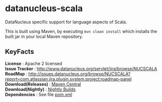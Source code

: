# datanucleus-scala

DataNucleus specific support for language aspects of Scala.

This is built using Maven, by executing `mvn clean install` which installs the built jar in your local Maven repository.


## KeyFacts

__License__ : Apache 2 licensed  
__Issue Tracker__ : http://www.datanucleus.org/servlet/jira/browse/NUCSCALA  
__RoadMap__ : http://issues.datanucleus.org/browse/NUCSCALA?report=com.atlassian.jira.plugin.system.project:roadmap-panel  
__Download(Releases)__ : [Maven Central](http://central.maven.org/maven2/org/datanucleus/datanucleus-scala)  
__Download(Nightly)__ : [Nightly Builds](http://www.datanucleus.org/downloads/maven2-nightly/org/datanucleus/datanucleus-scala)  
__Dependencies__ : See file [pom.xml](pom.xml)  
